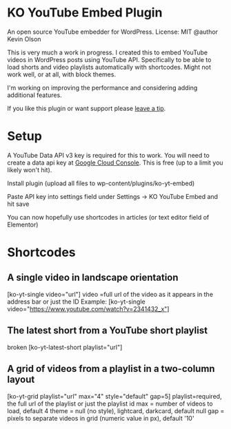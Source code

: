 # KO YouTube Embed Plugin
An open source YouTube embedder for WordPress.
License: MIT
@author Kevin Olson

This is very much a work in progress. I created this to embed YouTube videos in WordPress posts using YouTube API. Specifically to be able to load shorts and video playlists automatically with shortcodes. Might not work well, or at all, with block themes.

I'm working on improving the performance and considering adding additional features.

If you like this plugin or want support please [leave a tip](https://kevinsguides.com/tips).

# Setup
A YouTube Data API v3 key is required for this to work. You will need to create a data api key at [Google Cloud Console](https://console.cloud.google.com). This is free (up to a limit you likely won't hit).

Install plugin (upload all files to wp-content/plugins/ko-yt-embed)

Paste API key into settings field under Settings -> KO YouTube Embed and hit save

You can now hopefully use shortcodes in articles (or text editor field of Elementor)

# Shortcodes

## A single video in landscape orientation
[ko-yt-single video="url"]
video =full url of the video as it appears in the address bar or just the ID
Example: [ko-yt-single video="https://www.youtube.com/watch?v=2341432_x"]

## The latest short from a YouTube short playlist
broken
[ko-yt-latest-short playlist="url"]

## A grid of videos from a playlist in a two-column layout
[ko-yt-grid playlist="url" max="4" style="default" gap=5]
playlist=required, the full url of the playlist or just the playlist id
max = number of videos to load, default 4
theme = null (no style), lightcard, darkcard, default null
gap = pixels to separate videos in grid (numeric value in px), default '10'